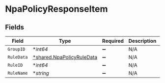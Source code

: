 # NpaPolicyResponseItem


## Fields

| Field                                                                        | Type                                                                         | Required                                                                     | Description                                                                  | Example                                                                      |
| ---------------------------------------------------------------------------- | ---------------------------------------------------------------------------- | ---------------------------------------------------------------------------- | ---------------------------------------------------------------------------- | ---------------------------------------------------------------------------- |
| `GroupID`                                                                    | **int64*                                                                     | :heavy_minus_sign:                                                           | N/A                                                                          | 1                                                                            |
| `RuleData`                                                                   | [*shared.NpaPolicyRuleData](../../../pkg/models/shared/npapolicyruledata.md) | :heavy_minus_sign:                                                           | N/A                                                                          |                                                                              |
| `RuleID`                                                                     | **int64*                                                                     | :heavy_minus_sign:                                                           | N/A                                                                          | 1                                                                            |
| `RuleName`                                                                   | **string*                                                                    | :heavy_minus_sign:                                                           | N/A                                                                          | van-test                                                                     |